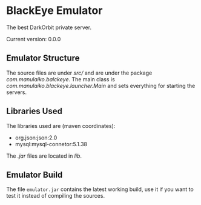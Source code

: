 BlackEye Emulator
=================
The best DarkOrbit private server.

Current version: 0.0.0

Emulator Structure
------------------

The source files are under *src/* and are under the package *com.manulaiko.balckeye*. The main class is *com.manulaiko.blackeye.launcher.Main* and sets everything for starting the servers.

Libraries Used
--------------
The libraries used are (maven coordinates):
 * org.json:json:2.0
 * mysql:mysql-connetor:5.1.38

The *.jar* files are located in *lib*.

Emulator Build
--------------
The file `emulator.jar` contains the latest working build, use it if you want to test it instead of compiling the sources.
